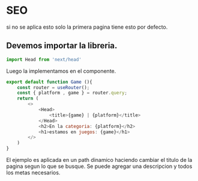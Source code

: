 # SEO

si no se aplica esto solo la primera pagina tiene esto por defecto.

## Devemos importar la libreria.

```js
import Head from 'next/head'
```
Luego la implementamos en el componente.

```js
export default function Game (){
    const router = useRouter();
    const { platform , game } = router.query;
    return (
        <>
            <Head>
                <title>{game} | {platform}</title>
            </Head>
            <h2>En la categoria: {platform}</h2>
            <h1>estamos en juegos: {game}</h1>
        </>
    )
}
```
El ejemplo es aplicada en un path dinamico haciendo cambiar el titulo de la pagina segun lo que se busque. Se puede agregar una descripcion y todos los metas necesarios.
